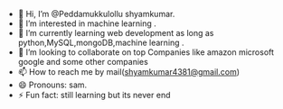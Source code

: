 - 👋 Hi, I’m @Peddamukkulollu shyamkumar.
- 👀 I’m interested in machine learning .
- 🌱 I’m currently learning web development as long as python,MySQL,mongoDB,machine learning .
- 💞️ I’m looking to collaborate on top Companies like amazon microsoft google and some other companies
- 📫 How to reach me by mail(shyamkumar4381@gmail.com)
- 😄 Pronouns: sam.
- ⚡ Fun fact: still learning but its never end

<!---
Shyamkumar4381/Shyamkumar4381 is a ✨ special ✨ repository because its `README.md` (this file) appears on your GitHub profile.
You can click the Preview link to take a look at your changes.
--->
